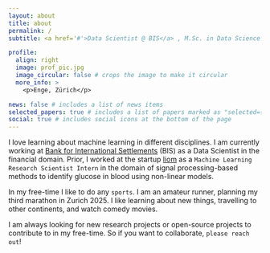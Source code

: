 ```yaml
---
layout: about
title: about
permalink: /
subtitle: <a href='#'>Data Scientist @ BIS</a> , M.Sc. in Data Science and AI.

profile:
  align: right
  image: prof_pic.jpg
  image_circular: false # crops the image to make it circular
  more_info: >
    <p>Enge, Zürich</p>

news: false # includes a list of news items
selected_papers: true # includes a list of papers marked as "selected={true}"
social: true # includes social icons at the bottom of the page
---
```


I love learning about machine learning in different disciplines. I am currently working at [Bank for International Settlements](https://www.bis.org/) (BIS) as a Data Scientist in the financial domain. Prior, I worked at the startup [liom](https://liom.com/) as a `Machine Learning Research Scientist Intern` in the domain of signal processing-based methods to identify glucose in blood using non-linear models.

In my free-time I like to do any `sports`. I am an amateur runner, planning my third marathon in Zurich 2025. I like learning about new things, travelling to other continents, and watch comedy movies.

I am always looking for new research projects or open-source projects to contribute to in my free-time. So if you want to collaborate, `please reach out`!
